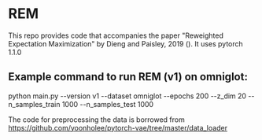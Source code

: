 # REM

This repo provides code that accompanies the paper "Reweighted Expectation Maximization" by Dieng and Paisley, 2019 (). 
It uses pytorch 1.1.0

## Example command to run REM (v1) on omniglot:

python main.py --version v1 --dataset omniglot --epochs 200 --z_dim 20 --n_samples_train 1000 --n_samples_test 1000

The code for preprocessing the data is borrowed from https://github.com/yoonholee/pytorch-vae/tree/master/data_loader 

